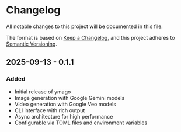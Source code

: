 # Changelog

All notable changes to this project will be documented in this file.

The format is based on [Keep a Changelog](https://keepachangelog.com/en/1.0.0/),
and this project adheres to [Semantic Versioning](https://semver.org/spec/v2.0.0.html).

## 2025-09-13 - 0.1.1

### Added
- Initial release of ymago
- Image generation with Google Gemini models
- Video generation with Google Veo models
- CLI interface with rich output
- Async architecture for high performance
- Configurable via TOML files and environment variables